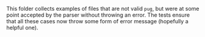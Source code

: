 This folder collects examples of files that are not valid `pug`, but were at some point accepted by the parser without throwing an error.  The tests ensure that all these cases now throw some form of error message (hopefully a helpful one).